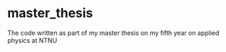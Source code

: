 # master_thesis
The code written as part of my master thesis on my fifth year on applied physics at NTNU
